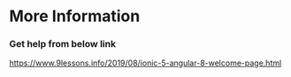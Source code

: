 # More Information

### Get help from below link

https://www.9lessons.info/2019/08/ionic-5-angular-8-welcome-page.html
